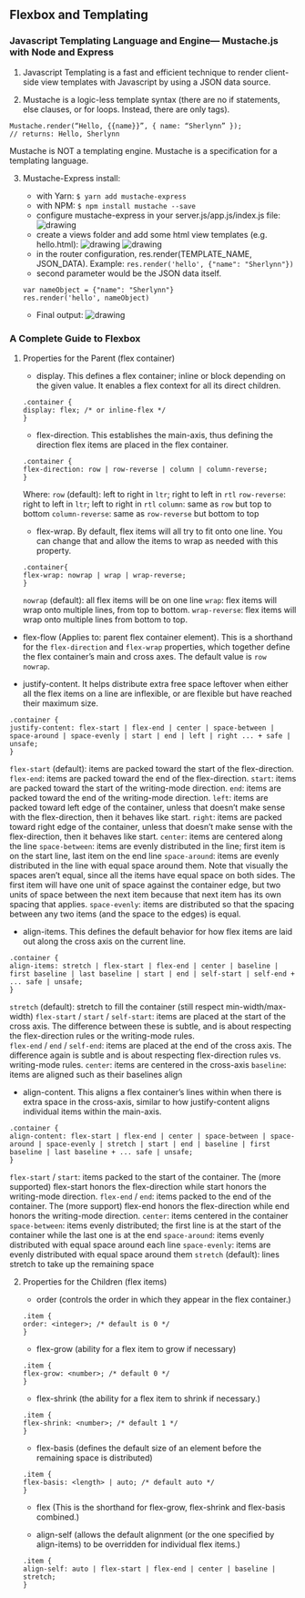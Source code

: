## Flexbox and Templating

### Javascript Templating Language and Engine— Mustache.js with Node and Express

1. Javascript Templating is a fast and efficient technique to render client-side view templates with Javascript by using a JSON data source.

2. Mustache is a logic-less template syntax (there are no if statements, else clauses, or for loops. Instead, there are only tags).

```
Mustache.render(“Hello, {{name}}”, { name: “Sherlynn” });
// returns: Hello, Sherlynn
```

Mustache is NOT a templating engine. Mustache is a specification for a templating language.

3. Mustache-Express install:

   - with Yarn: `$ yarn add mustache-express`
   - with NPM: `$ npm install mustache --save`
   - configure mustache-express in your server.js/app.js/index.js file:
     <img src="https://miro.medium.com/max/1400/1*ES10lxr7tdRFVEKcRAgLEw.png" alt="drawing"/>
   - create a views folder and add some html view templates (e.g. hello.html):
     <img src="https://miro.medium.com/max/988/1*zwYE8a5rvAVZcBl9v1oqfA.png" alt="drawing"/>
     <img src="https://miro.medium.com/max/1400/1*FRcL9NQHI7Cvi2ELLmzJGQ.png" alt="drawing"/>
   - in the router configuration, res.render(TEMPLATE_NAME, JSON_DATA). Example:
     `res.render('hello', {"name": "Sherlynn"})`
   - second parameter would be the JSON data itself.

   ```
   var nameObject = {"name": "Sherlynn"}
   res.render('hello', nameObject)
   ```

   - Final output:
     <img src="https://miro.medium.com/max/1400/1*YaJ1vtsuwRMhfi8parlHOA.png" alt="drawing"/>

### A Complete Guide to Flexbox

1. Properties for the Parent (flex container)

   - display. This defines a flex container; inline or block depending on the given value. It enables a flex context for all its direct children.

   ```
   .container {
   display: flex; /* or inline-flex */
   }
   ```

   - flex-direction. This establishes the main-axis, thus defining the direction flex items are placed in the flex container.

   ```
   .container {
   flex-direction: row | row-reverse | column | column-reverse;
   }
   ```

   Where:
   `row` (default): left to right in `ltr`; right to left in `rtl`
   `row-reverse`: right to left in `ltr`; left to right in `rtl`
   `column`: same as `row` but top to bottom
   `column-reverse`: same as `row-reverse` but bottom to top

   - flex-wrap. By default, flex items will all try to fit onto one line. You can change that and allow the items to wrap as needed with this property.

   ```
   .container{
   flex-wrap: nowrap | wrap | wrap-reverse;
   }
   ```

   `nowrap` (default): all flex items will be on one line
   `wrap`: flex items will wrap onto multiple lines, from top to bottom.
   `wrap-reverse`: flex items will wrap onto multiple lines from bottom to top.

- flex-flow (Applies to: parent flex container element). This is a shorthand for the `flex-direction` and `flex-wrap` properties, which together define the flex container’s main and cross axes. The default value is `row nowrap`.

- justify-content. It helps distribute extra free space leftover when either all the flex items on a line are inflexible, or are flexible but have reached their maximum size.

```
.container {
justify-content: flex-start | flex-end | center | space-between | space-around | space-evenly | start | end | left | right ... + safe | unsafe;
}
```

`flex-start` (default): items are packed toward the start of the flex-direction.
`flex-end`: items are packed toward the end of the flex-direction.
`start`: items are packed toward the start of the writing-mode direction.
`end`: items are packed toward the end of the writing-mode direction.
`left`: items are packed toward left edge of the container, unless that doesn’t make sense with the flex-direction, then it behaves like start.
`right`: items are packed toward right edge of the container, unless that doesn’t make sense with the flex-direction, then it behaves like start.
`center`: items are centered along the line
`space-between`: items are evenly distributed in the line; first item is on the start line, last item on the end line
`space-around`: items are evenly distributed in the line with equal space around them. Note that visually the spaces aren’t equal, since all the items have equal space on both sides. The first item will have one unit of space against the container edge, but two units of space between the next item because that next item has its own spacing that applies.
`space-evenly`: items are distributed so that the spacing between any two items (and the space to the edges) is equal.

- align-items. This defines the default behavior for how flex items are laid out along the cross axis on the current line.

```
.container {
align-items: stretch | flex-start | flex-end | center | baseline | first baseline | last baseline | start | end | self-start | self-end + ... safe | unsafe;
}
```

`stretch` (default): stretch to fill the container (still respect min-width/max-width)
`flex-start` / `start` / `self-start`: items are placed at the start of the cross axis. The difference between these is subtle, and is about respecting the flex-direction rules or the writing-mode rules.  
 `flex-end` / `end` / `self-end`: items are placed at the end of the cross axis. The difference again is subtle and is about respecting flex-direction rules vs. writing-mode rules.
`center`: items are centered in the cross-axis
`baseline`: items are aligned such as their baselines align

- align-content. This aligns a flex container’s lines within when there is extra space in the cross-axis, similar to how justify-content aligns individual items within the main-axis.

```
.container {
align-content: flex-start | flex-end | center | space-between | space-around | space-evenly | stretch | start | end | baseline | first baseline | last baseline + ... safe | unsafe;
}
```

`flex-start` / `start`: items packed to the start of the container. The (more supported) flex-start honors the flex-direction while start honors the writing-mode direction.
`flex-end` / `end`: items packed to the end of the container. The (more support) flex-end honors the flex-direction while end honors the writing-mode direction.
`center`: items centered in the container
`space-between`: items evenly distributed; the first line is at the start of the container while the last one is at the end
`space-around`: items evenly distributed with equal space around each line
`space-evenly`: items are evenly distributed with equal space around them
`stretch` (default): lines stretch to take up the remaining space

2. Properties for the Children (flex items)

   - order (controls the order in which they appear in the flex container.)

   ```
   .item {
   order: <integer>; /* default is 0 */
   }
   ```

   - flex-grow (ability for a flex item to grow if necessary)

   ```
   .item {
   flex-grow: <number>; /* default 0 */
   }
   ```

   - flex-shrink (the ability for a flex item to shrink if necessary.)

   ```
   .item {
   flex-shrink: <number>; /* default 1 */
   }
   ```

   - flex-basis (defines the default size of an element before the remaining space is distributed)

   ```
   .item {
   flex-basis: <length> | auto; /* default auto */
   }
   ```

   - flex (This is the shorthand for flex-grow, flex-shrink and flex-basis combined.)

   - align-self (allows the default alignment (or the one specified by align-items) to be overridden for individual flex items.)

   ```
   .item {
   align-self: auto | flex-start | flex-end | center | baseline | stretch;
   }
   ```
